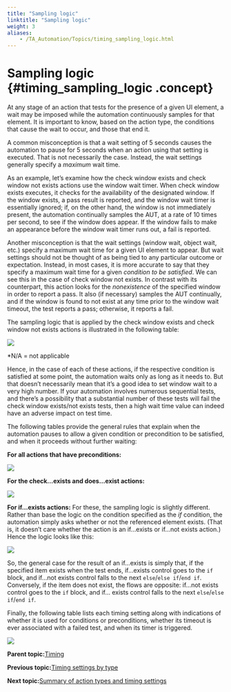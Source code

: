 ```yaml
--- 
title: "Sampling logic"
linktitle: "Sampling logic"
weight: 3
aliases: 
    - /TA_Automation/Topics/timing_sampling_logic.html
---
```

# Sampling logic {#timing_sampling_logic .concept}

At any stage of an action that tests for the presence of a given UI element, a wait may be imposed while the automation continuously samples for that element. It is important to know, based on the action type, the conditions that cause the wait to occur, and those that end it.

A common misconception is that a wait setting of 5 seconds causes the automation to pause for 5 seconds when an action using that setting is executed. That is not necessarily the case. Instead, the wait settings generally specify a *maximum* wait time.

As an example, let’s examine how the check window exists and check window not exists actions use the window wait timer. When check window exists executes, it checks for the availability of the designated window. If the window exists, a pass result is reported, and the window wait timer is essentially ignored; if, on the other hand, the window is not immediately present, the automation continually samples the AUT, at a rate of 10 times per second, to see if the window does appear. If the window fails to make an appearance before the window wait timer runs out, a fail is reported.

Another misconception is that the wait settings \(window wait, object wait, etc.\) specify a maximum wait time for a given UI element to appear. But wait settings should not be thought of as being tied to any particular outcome or expectation. Instead, in most cases, it is more accurate to say that they specify a maximum wait time for a given *condition to be satisfied*. We can see this in the case of check window not exists. In contrast with its counterpart, this action looks for the *nonexistence* of the specified window in order to report a pass. It also \(if necessary\) samples the AUT continually, and if the window is found to not exist at any time prior to the window wait timeout, the test reports a pass; otherwise, it reports a fail.

The sampling logic that is applied by the check window exists and check window not exists actions is illustrated in the following table:

![](../Images/timing_tbl_check_window_exists_sampling_logic.png)

\*N/A = not applicable

Hence, in the case of each of these actions, if the respective condition is satisfied at some point, the automation waits only as long as it needs to. But that doesn’t necessarily mean that it’s a good idea to set window wait to a very high number. If your automation involves numerous sequential tests, and there’s a possibility that a substantial number of these tests will fail the check window exists/not exists tests, then a high wait time value can indeed have an adverse impact on test time.

The following tables provide the general rules that explain when the automation pauses to allow a given condition or precondition to be satisfied, and when it proceeds without further waiting:

**For all actions that have preconditions:**

![](../Images/timing_tbl_sampling_logic-preconditions.png)

**For the check…exists and does…exist actions:**

![](../Images/timing_tbl_sampling_logic-check_exist-does_exist.png)

**For if…exists actions:** For these, the sampling logic is slightly different. Rather than base the logic on the condition specified as the *if* condition, the automation simply asks whether or not the referenced element exists. \(That is, it doesn’t care whether the action is an if…exists or if…not exists action.\) Hence the logic looks like this:

![](../Images/timing_tbl_sampling_logic-if_exists.png)

So, the general case for the result of an if…exists is simply that, if the specified item exists when the test ends, if…exists control goes to the `if` block, and if…not exists control falls to the next `else`/`else if`/`end if`. Conversely, if the item does not exist, the flows are opposite: if…not exists control goes to the `if` block, and if… exists control falls to the next `else`/`else if`/`end if`.

Finally, the following table lists each timing setting along with indications of whether it is used for conditions or preconditions, whether its timeout is ever associated with a failed test, and when its timer is triggered.

![](../Images/timing_tbl_timing_setting_attributes.png)

**Parent topic:**[Timing](../../TA_Automation/Topics/Automation_practices_Timing.html)

**Previous topic:**[Timing settings by type](../../TA_Automation/Topics/timing_settings_classified.html)

**Next topic:**[Summary of action types and timing settings](../../TA_Automation/Topics/timing_summary.html)

